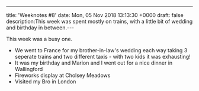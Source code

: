 ---
title: 'Weeknotes #8'
date: Mon, 05 Nov 2018 13:13:30 +0000
draft: false
description:This week was spent mostly on trains, with a little bit of wedding and birthday in between.---

This week was a busy one.

*   We went to France for my brother-in-law's wedding each way taking 3 seperate trains and two different taxis - with two kids it was exhausting! 
*   It was my birthday and Marion and I went out for a nice dinner in Wallingford
*   Fireworks display at Cholsey Meadows
*   Visited my Bro in London